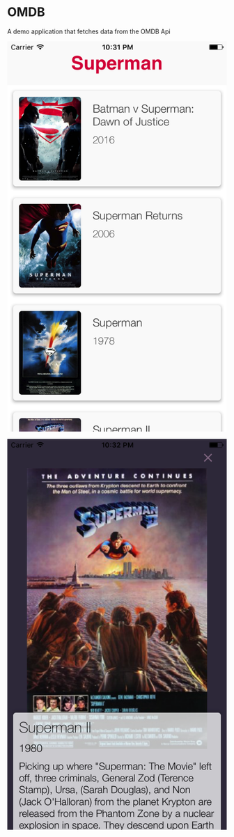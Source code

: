 # OMDB

A demo application that fetches data from the OMDB Api

![Search any movie](https://raw.githubusercontent.com/zeroCoder1/OMDB/master/testOmdb/Screenshot.png "Search Any movie")


![View Details](https://raw.githubusercontent.com/zeroCoder1/OMDB/master/testOmdb/Screenshot1.png "View Details")
